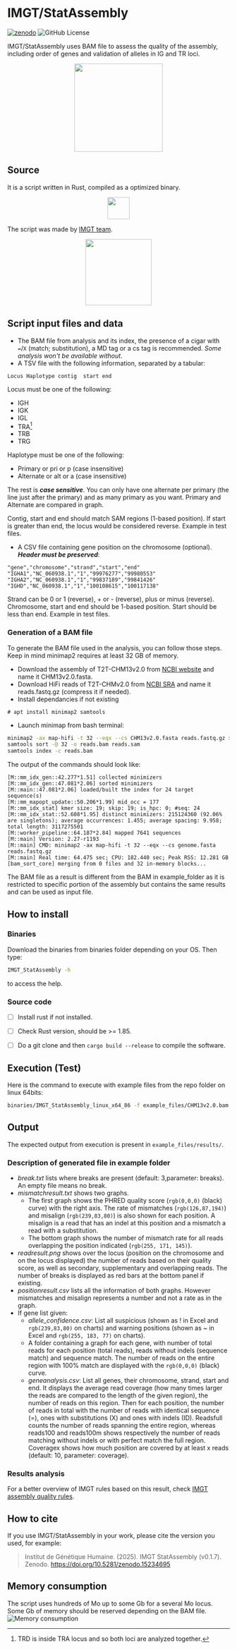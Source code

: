 # IMGT/StatAssembly
[![zenodo](https://zenodo.org/badge/DOI/10.5281/zenodo.15016809.svg)](https://zenodo.org/doi/10.5281/zenodo.15016810)
![GitHub License](https://img.shields.io/github/license/DorianCoding/IMGT_StatAssembly)

IMGT/StatAssembly uses BAM file to assess the quality of the assembly, including order of genes and validation of alleles in IG and TR loci. 
<p align="middle">
<img src = "images/logo_software.png" width ="200" />
</p>

## Source
It is a script written in Rust, compiled as a optimized binary.
<p align="middle">
<img src = "images/rust.png" width ="50" />
</p>
The script was made by <a href="//www.imgt.org">IMGT team</a>.
<p align="middle">
<img src= "images/logo_imgt.png" width ="150" />
</p>

## Script input files and data
* The BAM file from analysis and its index, the presence of a cigar with `=`/`X` (match; substitution), a MD tag or a cs tag is recommended. *Some analysis won't be available without*.
* A TSV file with the following information, separated by a tabular:
```tsv
Locus Haplotype contig  start end
```
Locus must be one of the following:
* IGH
* IGK
* IGL
* TRA[^1]
* TRB
* TRG

[^1]: TRD is inside TRA locus and so both loci are analyzed together.

Haplotype must be one of the following:
* Primary or pri or p (case insensitive)
* Alternate or alt or a (case insensitive)

The rest is ***case sensitive***. You can only have one alternate per primary (the line just after the primary) and as many primary as you want. Primary and Alternate are compared in graph.

Contig, start and end should match SAM regions (1-based position). If start is greater than end, the locus would be considered reverse.
Example in test files.
* A CSV file containing gene position on the chromosome (optional). ***Header must be preserved***:
```csv
"gene","chromosome","strand","start","end"
"IGHA1","NC_060938.1","1","99976277","99980553"
"IGHA2","NC_060938.1","1","99837189","99841426"
"IGHD","NC_060938.1","1","100108615","100117138"
```
Strand can be 0 or 1 (reverse), + or - (reverse), plus or minus (reverse).
Chromosome, start and end should be 1-based position. Start should be less than end.
Example in test files.

### Generation of a BAM file

To generate the BAM file used in the analysis, you can follow those steps. Keep in mind minimap2 requires at least 32 GB of memory.

* Download the assembly of T2T-CHM13v2.0 from [NCBI website](https://www.ncbi.nlm.nih.gov/datasets/genome/GCF_009914755.1/) and name it CHM13v2.0.fasta.
* Download HiFi reads of T2T-CHMv2.0 from [NCBI SRA](https://www.ncbi.nlm.nih.gov/sra/?term=SRX789768*+CHM13) and name it reads.fastq.gz (compress it if needed).
* Install dependancies if not existing
```console
# apt install minimap2 samtools
```
* Launch minimap from bash terminal:
```bash
minimap2 -ax map-hifi -t 32 --eqx --cs CHM13v2.0.fasta reads.fastq.gz > reads.sam
samtools sort -@ 32 -o reads.bam reads.sam
samtools index -c reads.bam
```
The output of the commands should look like:
```console
[M::mm_idx_gen::42.277*1.51] collected minimizers
[M::mm_idx_gen::47.081*2.06] sorted minimizers
[M::main::47.081*2.06] loaded/built the index for 24 target sequence(s)
[M::mm_mapopt_update::50.206*1.99] mid_occ = 177
[M::mm_idx_stat] kmer size: 19; skip: 19; is_hpc: 0; #seq: 24
[M::mm_idx_stat::52.608*1.95] distinct minimizers: 215124360 (92.06% are singletons); average occurrences: 1.455; average spacing: 9.958; total length: 3117275501
[M::worker_pipeline::64.187*2.84] mapped 7641 sequences
[M::main] Version: 2.27-r1193
[M::main] CMD: minimap2 -ax map-hifi -t 32 --eqx --cs genome.fasta reads.fastq.gz
[M::main] Real time: 64.475 sec; CPU: 182.440 sec; Peak RSS: 12.281 GB
[bam_sort_core] merging from 0 files and 32 in-memory blocks...
```
The BAM file as a result is different from the BAM in example_folder as it is restricted to specific portion of the assembly but contains the same results and can be used as input file.

## How to install

### Binaries

Download the binaries from binaries folder depending on your OS. Then type:
```bash
IMGT_StatAssembly -h
```
to access the help.

### Source code

- [ ] Install rust if not installed.
- [ ] Check Rust version, should be >= 1.85.
- [ ] Do a git clone and then `cargo build --release` to compile the software.


## Execution (Test)

Here is the command to execute with example files from the repo folder on linux 64bits:
```bash
binaries/IMGT_StatAssembly_linux_x64_86 -f example_files/CHM13v2.0.bam -s human -l example_files/CHM13v2.0loc.csv -g example_files/CHM13v2.0geneloc.csv -o results/
```

## Output

The expected output from execution is present in `example_files/results/`.

### Description of generated file in example folder

- *break.txt* lists where breaks are present (default: 3,parameter: breaks). An empty file means no break.
- *mismatchresult.txt* shows two graphs.
    - The first graph shows the PHRED quality score (`rgb(0,0,0)` (black) curve) with the right axis. The rate of mismatches (`rgb(126,87,194)`) and misalign (`rgb(239,83,80)`) is also shown for each position. A misalign is a read that has an indel at this position and a mismatch a read with a substitution.
    - The bottom graph shows the number of mismatch rate for all reads overlapping the position indicated (`rgb(255, 171, 145)`).
- *readresult.png* shows over the locus (position on the chromosome and on the locus displayed) the number of reads based on their quality score, as well as secondary, supplementary and overlapping reads. The number of breaks is displayed as red bars at the bottom panel if existing.
- *positionresult.csv* lists all the information of both graphs. However mismatches and misalign represents a number and not a rate as in the graph.
- If gene list given:
    - *allele_confidence.csv*: List all suspicious (shown as ! in Excel and `rgb(239,83,80)` on charts) and warning positions (shown as ~ in Excel and `rgb(255, 183, 77)` on charts).
    - A folder containing a graph for each gene, with number of total reads for each position (total reads), reads without indels (sequence match) and sequence match. The number of reads on the entire region with 100% match are displayed with the `rgb(0,0,0)` (black) curve.
    - *geneanalysis.csv*: List all genes, their chromosome, strand, start and end. It displays the average read coverage (how many times larger the reads are compared to the length of the given region), the number of reads on this region. Then for each position, the number of reads in total with the number of reads with identical sequence (=), ones with substitutions (X) and ones with indels (ID). Readsfull counts the number of reads spanning the entire region, whereas reads100 and reads100m shows respectively the number of reads matching without indels or with perfect match the full region. Coveragex shows how much position are covered by at least x reads (default: 10, parameter: coverage).

### Results analysis

For a better overview of IMGT rules based on this result, check [IMGT assembly quality rules](https://imgt.org/IMGTScientificChart/Assemblies/IMGTassemblyquality.php).

## How to cite

If you use IMGT/StatAssembly in your work, please cite the version you used, for example:

> Institut de Génétique Humaine. (2025). IMGT StatAssembly (v0.1.7). Zenodo. https://doi.org/10.5281/zenodo.15234695

## Memory consumption
The script uses hundreds of Mo up to some Gb for a several Mo locus. Some Gb of memory should be reserved depending on the BAM file.
![Memory consumption](/images/memory.png)